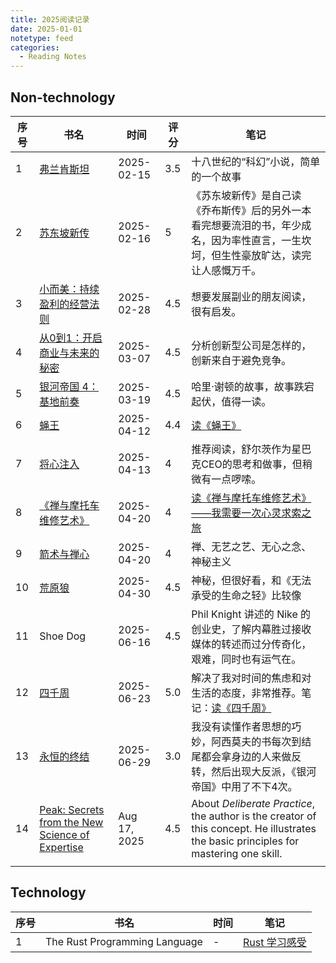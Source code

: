 ```yaml
---
title: 2025阅读记录
date: 2025-01-01
notetype: feed
categories:
  - Reading Notes
---
```


## Non-technology

| 序号 | 书名 | 时间 | 评分 | 笔记 |
| ---- | ---- | ---- | ---- | ---- |
| 1 | [弗兰肯斯坦](https://book.douban.com/subject/26921825/) | 2025-02-15 | 3.5 | 十八世纪的“科幻”小说，简单的一个故事 |
| 2 | [苏东坡新传](https://book.douban.com/subject/34996404/) | 2025-02-16 | 5 | 《苏东坡新传》是自己读《乔布斯传》后的另外一本看完想要流泪的书，年少成名，因为率性直言，一生坎坷，但生性豪放旷达，读完让人感慨万千。 |
| 3 | [小而美：持续盈利的经营法则](https://book.douban.com/subject/36280425/) | 2025-02-28 | 4.5 | 想要发展副业的朋友阅读，很有启发。 |
| 4 | [从0到1：开启商业与未来的秘密](https://book.douban.com/subject/26297606/) | 2025-03-07 | 4.5 | 分析创新型公司是怎样的，创新来自于避免竞争。 |
| 5 | [银河帝国 4：基地前奏](https://book.douban.com/subject/26389893/) | 2025-03-19 | 4.5 | 哈里·谢顿的故事，故事跌宕起伏，值得一读。 |
| 6 | [蝇王](https://book.douban.com/subject/1872158/) | 2025-04-12 | 4.4 | [读《蝇王》](20250412_read_yingwang.md) |
| 7 | [将心注入](https://book.douban.com/subject/1499783/) | 2025-04-13 | 4 | 推荐阅读，舒尔茨作为星巴克CEO的思考和做事，但稍微有一点啰嗦。 |
| 8 | [《禅与摩托车维修艺术》](https://book.douban.com/subject/6811366/) | 2025-04-20 | 4 | [读《禅与摩托车维修艺术》——我需要一次心灵求索之旅](20250420_read_chanyumotuocheweixiuyishu) |
| 9 | [箭术与禅心](https://book.douban.com/subject/35493034/) | 2025-04-20 | 4 | 禅、无艺之艺、无心之念、神秘主义 |
| 10 | [荒原狼](https://book.douban.com/subject/4908883/) | 2025-04-30 | 4.5 | 神秘，但很好看，和《无法承受的生命之轻》比较像 |
| 11 | Shoe Dog | 2025-06-16 | 4.5 | Phil Knight 讲述的 Nike 的创业史，了解内幕胜过接收媒体的转述而过分传奇化，艰难，同时也有运气在。 |
| 12 | [四千周](https://book.douban.com/subject/36093214/) | 2025-06-23 | 5.0 | 解决了我对时间的焦虑和对生活的态度，非常推荐。笔记：[读《四千周》](20250627_read_four_thousand_weeks) |
| 13 | [永恒的终结](https://book.douban.com/subject/25829693/) | 2025-06-29 | 3.0 | 我没有读懂作者思想的巧妙，阿西莫夫的书每次到结尾都会拿身边的人来做反转，然后出现大反派，《银河帝国》中用了不下4次。 |
| 14 | [Peak: Secrets from the New Science of Expertise](https://www.goodreads.com/book/show/26312997-peak?ac=1&from_search=true&qid=DIVDtDUSvD&rank=3) | Aug 17, 2025 | 4.5 | About *Deliberate Practice*, the author is the creator of this concept. He illustrates the basic principles for mastering one skill. |
|  |  |  |  |  |

## Technology

| 序号 | 书名 | 时间 | 笔记 |
| ---- | ---- | ---- | ---- |
| 1 | The Rust Programming Language | - | [Rust 学习感受](/posts/technology/20250119_learn_rust/) |